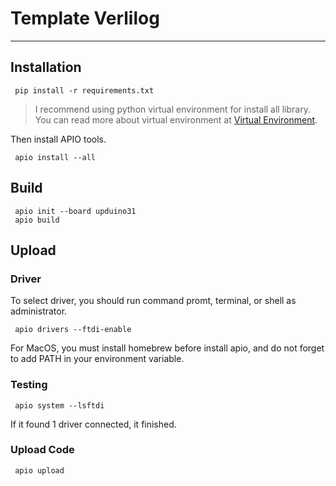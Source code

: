 # Template Verlilog

---

## Installation

```console
 pip install -r requirements.txt 
```

> I recommend using python virtual environment for install all library.
You can read more about virtual environment at
[Virtual Environment](https://virtualenv.pypa.io/en/latest/).

Then install APIO tools.

```console
 apio install --all
```

## Build

```console
 apio init --board upduino31
 apio build
```

## Upload

### Driver
 To select driver, you should run command promt, terminal, or shell as administrator.
```console
 apio drivers --ftdi-enable
```
 For MacOS, you must install homebrew before install apio, and do not forget to add PATH in your environment variable.

### Testing
```console
 apio system --lsftdi
```
 If it found 1 driver connected, it finished. 

### Upload Code
```console
 apio upload
```